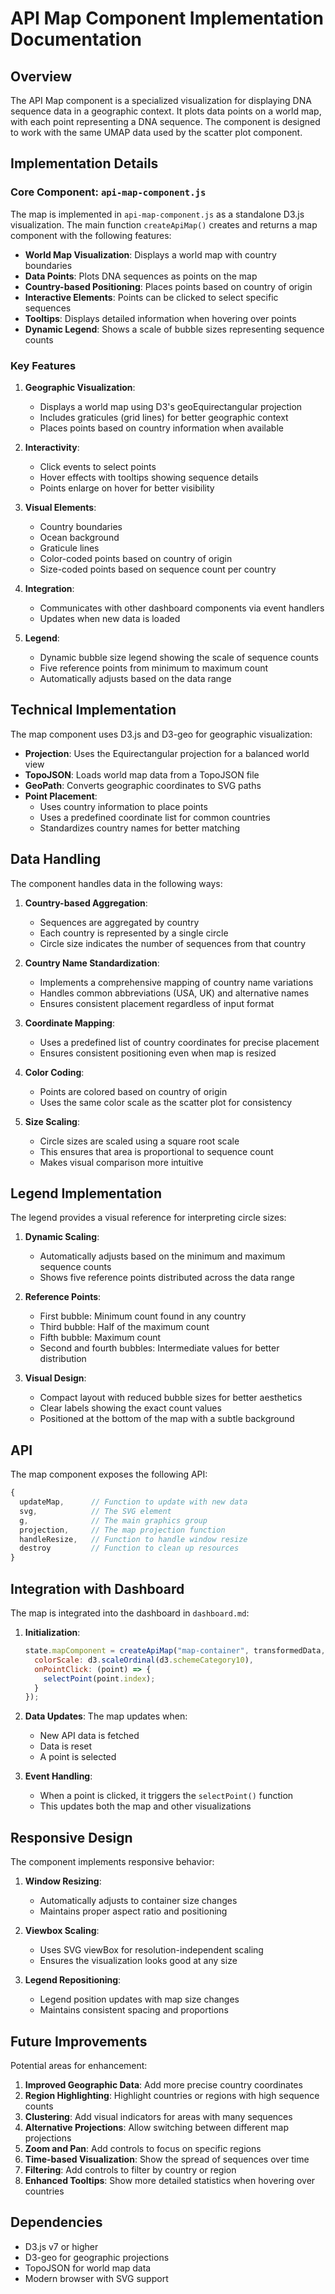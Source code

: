 # API Map Component Implementation Documentation

## Overview

The API Map component is a specialized visualization for displaying DNA sequence data in a geographic context. It plots data points on a world map, with each point representing a DNA sequence. The component is designed to work with the same UMAP data used by the scatter plot component.

## Implementation Details

### Core Component: `api-map-component.js`

The map is implemented in `api-map-component.js` as a standalone D3.js visualization. The main function `createApiMap()` creates and returns a map component with the following features:

- **World Map Visualization**: Displays a world map with country boundaries
- **Data Points**: Plots DNA sequences as points on the map
- **Country-based Positioning**: Places points based on country of origin
- **Interactive Elements**: Points can be clicked to select specific sequences
- **Tooltips**: Displays detailed information when hovering over points
- **Dynamic Legend**: Shows a scale of bubble sizes representing sequence counts

### Key Features

1. **Geographic Visualization**:
   - Displays a world map using D3's geoEquirectangular projection
   - Includes graticules (grid lines) for better geographic context
   - Places points based on country information when available

2. **Interactivity**:
   - Click events to select points
   - Hover effects with tooltips showing sequence details
   - Points enlarge on hover for better visibility

3. **Visual Elements**:
   - Country boundaries
   - Ocean background
   - Graticule lines
   - Color-coded points based on country of origin
   - Size-coded points based on sequence count per country

4. **Integration**:
   - Communicates with other dashboard components via event handlers
   - Updates when new data is loaded

5. **Legend**:
   - Dynamic bubble size legend showing the scale of sequence counts
   - Five reference points from minimum to maximum count
   - Automatically adjusts based on the data range

## Technical Implementation

The map component uses D3.js and D3-geo for geographic visualization:

- **Projection**: Uses the Equirectangular projection for a balanced world view
- **TopoJSON**: Loads world map data from a TopoJSON file
- **GeoPath**: Converts geographic coordinates to SVG paths
- **Point Placement**: 
  - Uses country information to place points
  - Uses a predefined coordinate list for common countries
  - Standardizes country names for better matching

## Data Handling

The component handles data in the following ways:

1. **Country-based Aggregation**:
   - Sequences are aggregated by country
   - Each country is represented by a single circle
   - Circle size indicates the number of sequences from that country

2. **Country Name Standardization**:
   - Implements a comprehensive mapping of country name variations
   - Handles common abbreviations (USA, UK) and alternative names
   - Ensures consistent placement regardless of input format

3. **Coordinate Mapping**:
   - Uses a predefined list of country coordinates for precise placement
   - Ensures consistent positioning even when map is resized

4. **Color Coding**:
   - Points are colored based on country of origin
   - Uses the same color scale as the scatter plot for consistency

5. **Size Scaling**:
   - Circle sizes are scaled using a square root scale
   - This ensures that area is proportional to sequence count
   - Makes visual comparison more intuitive

## Legend Implementation

The legend provides a visual reference for interpreting circle sizes:

1. **Dynamic Scaling**:
   - Automatically adjusts based on the minimum and maximum sequence counts
   - Shows five reference points distributed across the data range

2. **Reference Points**:
   - First bubble: Minimum count found in any country
   - Third bubble: Half of the maximum count
   - Fifth bubble: Maximum count
   - Second and fourth bubbles: Intermediate values for better distribution

3. **Visual Design**:
   - Compact layout with reduced bubble sizes for better aesthetics
   - Clear labels showing the exact count values
   - Positioned at the bottom of the map with a subtle background

## API

The map component exposes the following API:

```javascript
{
  updateMap,      // Function to update with new data
  svg,            // The SVG element
  g,              // The main graphics group
  projection,     // The map projection function
  handleResize,   // Function to handle window resize
  destroy         // Function to clean up resources
}
```

## Integration with Dashboard

The map is integrated into the dashboard in `dashboard.md`:

1. **Initialization**:
   ```javascript
   state.mapComponent = createApiMap("map-container", transformedData, {
     colorScale: d3.scaleOrdinal(d3.schemeCategory10),
     onPointClick: (point) => {
       selectPoint(point.index);
     }
   });
   ```

2. **Data Updates**:
   The map updates when:
   - New API data is fetched
   - Data is reset
   - A point is selected

3. **Event Handling**:
   - When a point is clicked, it triggers the `selectPoint()` function
   - This updates both the map and other visualizations

## Responsive Design

The component implements responsive behavior:

1. **Window Resizing**:
   - Automatically adjusts to container size changes
   - Maintains proper aspect ratio and positioning

2. **Viewbox Scaling**:
   - Uses SVG viewBox for resolution-independent scaling
   - Ensures the visualization looks good at any size

3. **Legend Repositioning**:
   - Legend position updates with map size changes
   - Maintains consistent spacing and proportions

## Future Improvements

Potential areas for enhancement:

1. **Improved Geographic Data**: Add more precise country coordinates
2. **Region Highlighting**: Highlight countries or regions with high sequence counts
3. **Clustering**: Add visual indicators for areas with many sequences
4. **Alternative Projections**: Allow switching between different map projections
5. **Zoom and Pan**: Add controls to focus on specific regions
6. **Time-based Visualization**: Show the spread of sequences over time
7. **Filtering**: Add controls to filter by country or region
8. **Enhanced Tooltips**: Show more detailed statistics when hovering over countries

## Dependencies

- D3.js v7 or higher
- D3-geo for geographic projections
- TopoJSON for world map data
- Modern browser with SVG support

